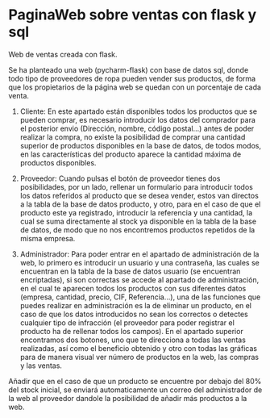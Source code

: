# PaginaWeb sobre ventas con flask y sql

 Web de ventas creada con flask.

Se ha planteado una web (pycharm-flask) con base de datos sql, donde todo tipo de proveedores de ropa pueden vender sus productos, de forma que los propietarios de la página web se quedan con un porcentaje de cada venta.


1.	Cliente: En este apartado están disponibles todos los productos que se pueden comprar, es necesario introducir los datos del comprador para el posterior envio (Dirección, nombre, código postal…) antes de poder realizar la compra, no existe la posibilidad de comprar una cantidad superior de productos disponibles en la base de datos, de todos modos, en las características del producto aparece la cantidad máxima de productos disponibles.


2.	Proveedor: Cuando pulsas el botón de proveedor tienes dos posibilidades, por un lado, rellenar un formulario para introducir todos los datos referidos al producto que se desea vender, estos van directos a la tabla de la base de datos producto, y otro, para en el caso de que el producto este ya registrado, introducir la referencia y una cantidad, la cual se suma directamente al stock ya disponible en la tabla de la base de datos, de modo que no nos encontremos productos repetidos de la misma empresa.


3.	Administrador: Para poder entrar en el apartado de administración de la web, lo primero es introducir un usuario y una contraseña, las cuales se encuentran en la tabla de la base de datos usuario (se encuentran encriptadas), si son correctas se accede al apartado de administración, en el cual te aparecen todos los productos con sus diferentes datos (empresa, cantidad, precio, CIF, Referencia…), una de las funciones que puedes realizar en administración es la de eliminar un producto, en el caso de que los datos introducidos no sean los correctos o detectes cualquier tipo de infracción (el proveedor para poder registrar el producto ha de rellenar todos los campos). En el apartado superior encontramos dos botones, uno que te direcciona a todas las ventas realizadas, así como el beneficio obtenido y otro con todas las gráficas para de manera visual ver número de productos en la web, las compras y las ventas.

Añadir que en el caso de que un producto se encuentre por debajo del 80% del stock inicial, se enviará automaticamente un correo del administrador de la web al proveedor dandole la posibilidad de añadir más productos a la web.
